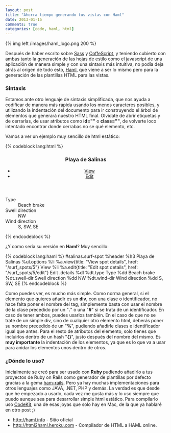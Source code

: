 ```yaml
---
layout: post
title: "Ahorra tiempo generando tus vistas con Haml"
date: 2013-01-15
comments: true
categories: [code, haml, html]
---
```


{% img left /images/haml_logo.png 200 %}

Después de haber escrito sobre <a title="Mejores hojas de estilo con Sass" href="http://codeloveandboards.wordpress.com/2012/12/17/mejores-hojas-de-estilo-con-sass/">Sass</a> y <a title="Mejor JavaScript con CoffeeScript" href="http://codeloveandboards.wordpress.com/2013/01/04/mejor-javascript-con-coffeescript/">CoffeScript</a>, y teniendo cubierto con ambas tanto la generación de las hojas de estilo como el javascript de una aplicación de manera simple y con una sintaxis más intuitiva, no podía deja atrás al origen de todo esto, <a title="Beautiful, DRY, well-indented, clear markup: templating haiku." href="http://haml.info" target="_blank">Haml</a>, que viene a ser lo mismo pero para la generación de las plantillas HTML para las vistas.

<!--more-->

<h3>Sintaxis</h3>
Estamos ante otro lenguaje de sintaxis simplificada, que nos ayuda a codificar de manera más rápida usando los menos caracteres posibles, y utilizando la indentación del documento para ir construyendo el árbol de elementos que generará nuestro HTML final. Olvidate de abrir etiquetas y de cerrarlas, de usar atributos como <strong>id=""</strong> o <strong>class=""</strong>, de volverte loco intentado encontrar donde cerrabas no se qué elemento, etc.

Vamos a ver un ejemplo muy sencillo de html estático:

{% codeblock lang:html %}
<div class="surf-spot" id="salinas">
  <header>
    <h3>Playa de Salinas</h3>
    <ul class="options">
      <li>
        <a class="view" title="View spot details" href="/surf_spots/5">View</a>
      </li>
      <li>
        <a class="edit" title="Edit spot details" href="/surf_spots/5/edit">Edit</a>
      </li>
    </ul>
  </header>
  <div class="details">
    <dl>
      <dt class="type">Type</dt>
      <dd>Beach brake</dd>
      <dt class="swell-dir">Swell direction</dt>
      <dd>NW</dd>
      <dt class="wind-dir">Wind direction</dt>
      <dd>S, SW, SE</dd>
    </dl>
  </div>
</div>
{% endcodeblock %}

¿Y como sería su versión en <strong>Haml</strong>? Muy sencillo:

{% codeblock lang:haml %}
#salinas.surf-spot
  %header
    %h3 Playa de Salinas
    %ul.options
      %li
        %a.view{title: "View spot details", href: "/surf_spots/5"} View
      %li
        %a.edit{title: "Edit spot details", href: "/surf_spots/5/edit"} Edit
  .details
    %dl
      %dt.type Type
      %dd Beach brake
      %dt.swell-dir Swell direction
      %dd NW
      %dt.wind-dir Wind direction
      %dd S, SW, SE
{% endcodeblock %}

Como puedes ver, es mucho más simple. Como norma general, si el elemento que quieres añadir es un <strong>div</strong>, con una clase o identificador, no hace falta poner el nombre del tag, simplemente basta con usar el nombre de la clase precedido por un "<strong>.</strong>" o una "<strong>#</strong>" si se trata de un identificador. En caso de tener ambos, puedes usarlos también. En el caso de que no se trate de un simple div, sino de cualquier otro elemento html, deberás poner su nombre precedido de un "<strong>%</strong>", pudiendo añadirle clases e identificador igual que antes. Para el resto de atributos del elemento, solo tienes que incluirlos dentro de un hash "<strong>{}</strong>", justo después del nombre del mismo. Es <strong>muy importante</strong> la indentación de los elementos, ya que es lo que va a usar para anidar los elementos unos dentro de otros.

<h3>¿Dónde lo uso?</h3>
Inicialmente se creó para ser usado con <strong>Ruby </strong>pudiendo añadirlo a tus proyectos de Ruby on Rails como generador de plantillas por defecto gracias a la gema <a title="Haml Rails" href="https://github.com/indirect/haml-rails" target="_blank">ham-rails</a>. Pero ya hay muchas implementaciones para otros lenguajes como JAVA, .NET, PHP y demás. La verdad es que desde que he empezado a usarlo, cada vez me gusta más y lo uso siempre que puedo aunque sea para desarrollar simple html estático. Para compilarlo uso <a title="CodeKit helps you build websites faster and better." href="http://incident57.com/codekit/" target="_blank">CodeKit</a>, una de esas joyas que solo hay en Mac, de la que ya hablaré en otro post ;)
<ul>
	<li><span style="line-height:13px;"><a title="Haml" href="http://haml.info" target="_blank">http://haml.info</a> - Sitio oficial
</span></li>
	<li><a title="HTML 2 HAML" href="http://html2haml.heroku.com" target="_blank">http://html2haml.heroku.com</a> - Compilador de HTML a HAML online.</li>
</ul>